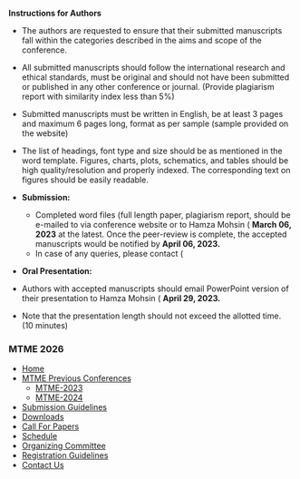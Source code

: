 **Instructions for Authors**
  * The authors are requested to ensure that their submitted manuscripts fall within the categories described in the aims and scope of the conference.
  * All submitted manuscripts should follow the international research and ethical standards, must be original and should not have been submitted or published in any other conference or journal. (Provide plagiarism report with similarity index less than 5%)
  * Submitted manuscripts must be written in English, be at least 3 pages and maximum 6 pages long, format as per sample (sample provided on the website)
  * The list of headings, font type and size should be as mentioned in the word template. Figures, charts, plots, schematics, and tables should be high quality/resolution and properly indexed. The corresponding text on figures should be easily readable.
  * **Submission:**
    * Completed word files (full length paper, plagiarism report, should be e-mailed to via conference website or to Hamza Mohsin ( **March 06, 2023** at the latest. Once the peer-review is complete, the accepted manuscripts would be notified by **April 06, 2023.**
    * In case of any queries, please contact (


  * **Oral Presentation:**
  * Authors with accepted manuscripts should email PowerPoint version of their presentation to Hamza Mohsin ( **April 29, 2023.**
  * Note that the presentation length should not exceed the allotted time. (10 minutes)


### MTME 2026
  * [Home](https://giki.edu.pk/mtme-2025/home/)
  * [MTME Previous Conferences](https://giki.edu.pk/instructions-for-authors/)
    * [MTME-2023](https://giki.edu.pk/mtme-2023/)
    * [MTME-2024](https://giki.edu.pk/mtme-2024/)
  * [Submission Guidelines](https://giki.edu.pk/mtme-2025/paper-submission/)
  * [Downloads](https://giki.edu.pk/mtme-2025/downloads-mtme/)
  * [Call For Papers](https://giki.edu.pk/mtme-2025/call-for-papers/)
  * [Schedule](https://giki.edu.pk/mtme-2025/program-mtme/)
  * [Organizing Committee](https://giki.edu.pk/mtme-2025/organizing-committee-mtme/)
  * [Registration Guidelines](https://giki.edu.pk/mtme-2025/registration-mtme/)
  * [Contact Us](https://giki.edu.pk/mtme-2025/keynote-speakers/)


